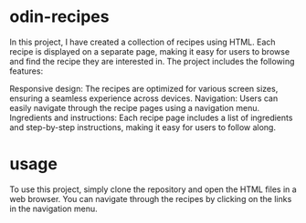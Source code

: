 # odin-recipes
In this project, I have created a collection of recipes using HTML. Each recipe is displayed on a separate page, making it easy for users to browse and find the recipe they are interested in. The project includes the following features:

Responsive design: The recipes are optimized for various screen sizes, ensuring a seamless experience across devices.
Navigation: Users can easily navigate through the recipe pages using a navigation menu.
Ingredients and instructions: Each recipe page includes a list of ingredients and step-by-step instructions, making it easy for users to follow along.
# usage
To use this project, simply clone the repository and open the HTML files in a web browser. You can navigate through the recipes by clicking on the links in the navigation menu.
